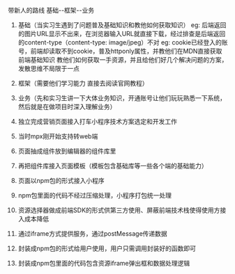 带新人的路线
基础--框架--业务

1. 基础（当实习生遇到了问题普及基础知识和教他如何获取知识）
  eg: 后端返回的图片URL显示不出来，在浏览器输入URL就直接下载，经过排查是后端返回的content-type（content-type: image/jpeg）不对
  eg: cookie已经登入的账号，前端却读取不到cookie，普及httponly属性，并教他们在MDN直接获取前端基础知识
  教他们如何获取一手资源，并且给他们好几个解决问题的方案，发散思维不局限于一点
2. 框架（需要他们学习能力  直接去阅读官网教程）
3. 业务（先和实习生讲一下大体业务知识，开通账号让他们玩玩熟悉一下系统，然后就是在做项目时深入理解业务）


3. 独立完成营销页面接入打车小程序技术方案选定和开发工作
  1. 当时mpx刚开始支持转web端
  2. 页面抽成组件放到编辑器的组件库里
  3. 再把组件库接入页面模板（模板包含基础库等一些各个端的基础能力）
  4. 页面以npm包的形式接入小程序
  5. npm包里面的代码不经过压缩处理，小程序打包统一处理
4. 资源选择器做成前端SDK的形式供第三方使用、屏蔽前端技术栈使得使用方接入成本降低
  1. 通过iframe方式提供服务，通过postMessage传递数据
  2. 封装成npm包的形式给用户使用，用户只需调用封装好的函数即可
  3. 封装成npm包里面的代码包含资源iframe弹出框和数据处理逻辑
